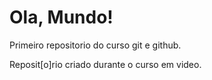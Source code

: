 # Ola, Mundo!
 Primeiro repositorio do curso git e github.

 Reposit[o]rio criado durante o curso em video.